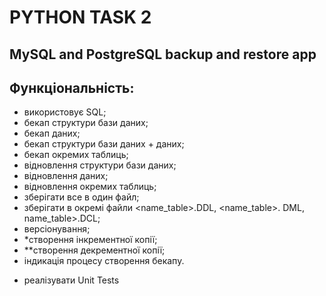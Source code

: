 # PYTHON TASK 2
## MySQL and PostgreSQL backup and restore app

## Функціональність:
- використовує SQL;
- бекап структури бази даних;
- бекап даних;
- бекап структури бази даних + даних;
- бекап окремих таблиць;
- відновлення структури бази даних;
- відновлення даних;
- відновлення окремих таблиць;
- зберігати все в один файл;
- зберігати в окремі файли <name_table>.DDL, <name_table>. DML, name_table>.DCL;
- версіонування;
- *створення інкрементної копії;
- **створення декрементної копії;
- індикація процесу створення бекапу.
* реалізувати Unit Tests